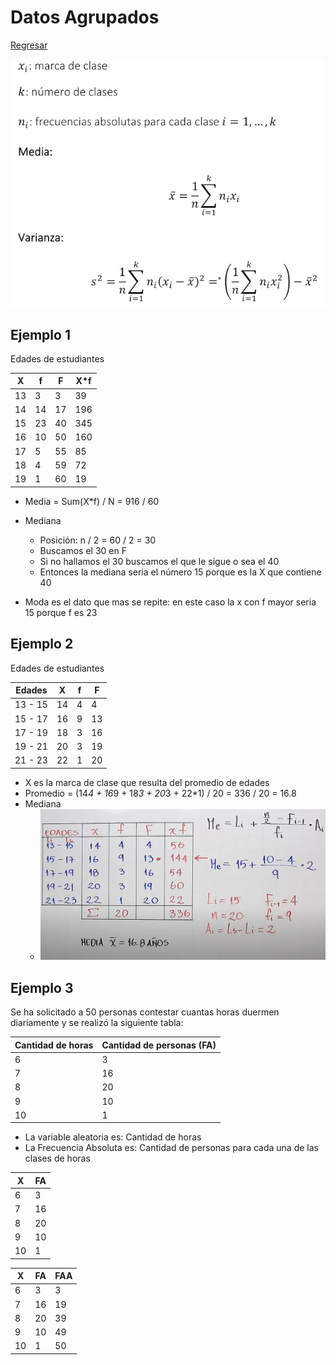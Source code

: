 # Datos Agrupados

[Regresar](../../README.md)

![Formulas](../images/resumen_agrupados.png "Formulas")

## Ejemplo 1

Edades de estudiantes

| X  | f  | F  | X*f |
|----|----|----|-----|
| 13 | 3  | 3  | 39  |
| 14 | 14 | 17 | 196 |
| 15 | 23 | 40 | 345 |
| 16 | 10 | 50 | 160 |
| 17 | 5  | 55 | 85  |
| 18 | 4  | 59 | 72  |
| 19 | 1  | 60 | 19  |

- Media = Sum(X*f) / N = 916 / 60

- Mediana
    - Posición: n / 2 = 60 / 2 = 30
    - Buscamos el 30 en F
    - Si no hallamos el 30 buscamos el que le sigue o sea el 40
    - Entonces la mediana seria el número 15 porque es la X que contiene 40

- Moda es el dato que mas se repite: en este caso la x con f mayor seria 15
  porque f es 23

## Ejemplo 2

Edades de estudiantes

| Edades  | X   | f | F  |
|---------|-----|---|----|
| 13 - 15 | 14  | 4 | 4  |
| 15 - 17 | 16  | 9 | 13 |
| 17 - 19 | 18  | 3 | 16 |
| 19 - 21 | 20  | 3 | 19 |
| 21 - 23 | 22  | 1 | 20 |

- X es la marca de clase que resulta del promedio de edades
- Promedio = (14*4 + 16*9 + 18*3 + 20*3 + 22*1) / 20 = 336 / 20 = 16.8
- Mediana
  - ![Mediana](../images/mediana_agrupados_intervalos.png "Mediana")

## Ejemplo 3

Se ha solicitado a 50 personas contestar cuantas horas duermen diariamente y
se realizó la siguiente tabla:

| Cantidad de horas | Cantidad de personas (FA) |
|-------------------|---------------------------|
| 6                 | 3                         |
| 7                 | 16                        |
| 8                 | 20                        |
| 9                 | 10                        |
| 10                | 1                         |

- La variable aleatoria es: Cantidad de horas
- La Frecuencia Absoluta es: Cantidad de personas para cada una de las clases
  de horas

| X  | FA |
|----|----|
| 6  | 3  |
| 7  | 16 |
| 8  | 20 |
| 9  | 10 |
| 10 | 1  |

| X  | FA | FAA |
|----|----|-----|
| 6  | 3  | 3   |
| 7  | 16 | 19  |
| 8  | 20 | 39  |
| 9  | 10 | 49  |
| 10 | 1  | 50  |
